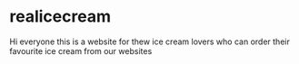 # realicecream

Hi everyone this is a website for thew ice cream lovers who can order their favourite ice cream from our websites
